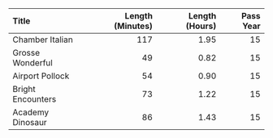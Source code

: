 | Title               | Length (Minutes) | Length (Hours) | Pass Year |
|:--------------------|------------------:|---------------:|----------:|
| Chamber Italian     |               117|           1.95 |        15 |
| Grosse Wonderful    |                49|           0.82 |        15 |
| Airport Pollock     |                54|           0.90 |        15 |
| Bright Encounters   |                73|           1.22 |        15 |
| Academy Dinosaur    |                86|           1.43 |        15 |
